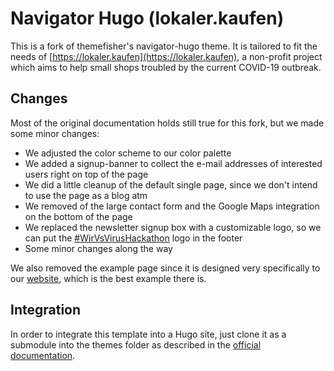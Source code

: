 # Navigator Hugo (lokaler.kaufen)
This is a fork of themefisher's navigator-hugo theme. It is tailored to fit the needs of [https://lokaler.kaufen](https://lokaler.kaufen), a non-profit project which aims to help small shops troubled by the current COVID-19 outbreak.

## Changes
Most of the original documentation holds still true for this fork, but we made some minor changes:

* We adjusted the color scheme to our color palette
* We added a signup-banner to collect the e-mail addresses of interested users right on top of the page
* We did a little cleanup of the default single page, since we don't intend to use the page as a blog atm
* We removed of the large contact form and the Google Maps integration on the bottom of the page
* We replaced the newsletter signup box with a customizable logo, so we can put the [#WirVsVirusHackathon](https://wirvsvirushackathon.org/) logo in the footer
* Some minor changes along the way

We also removed the example page since it is designed very specifically to our [website](https://lokaler.kaufen), which is the best example there is.

## Integration
In order to integrate this template into a Hugo site, just clone it as a submodule into the themes folder as described in the [official documentation](https://gohugo.io/getting-started/quick-start/).


